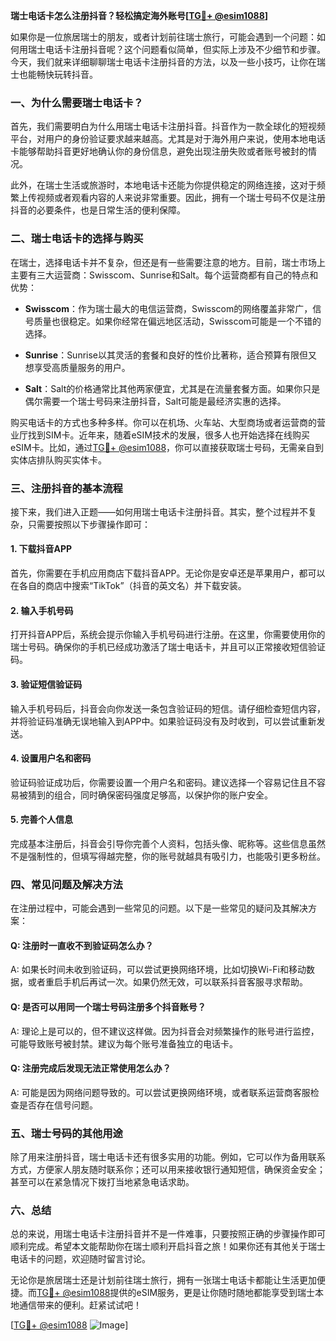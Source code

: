 **瑞士电话卡怎么注册抖音？轻松搞定海外账号[[TG💪+ @esim1088](https://t.me/s/esim1088)]**

如果你是一位旅居瑞士的朋友，或者计划前往瑞士旅行，可能会遇到一个问题：如何用瑞士电话卡注册抖音呢？这个问题看似简单，但实际上涉及不少细节和步骤。今天，我们就来详细聊聊瑞士电话卡注册抖音的方法，以及一些小技巧，让你在瑞士也能畅快玩转抖音。

### 一、为什么需要瑞士电话卡？

首先，我们需要明白为什么用瑞士电话卡注册抖音。抖音作为一款全球化的短视频平台，对用户的身份验证要求越来越高。尤其是对于海外用户来说，使用本地电话卡能够帮助抖音更好地确认你的身份信息，避免出现注册失败或者账号被封的情况。

此外，在瑞士生活或旅游时，本地电话卡还能为你提供稳定的网络连接，这对于频繁上传视频或者观看内容的人来说非常重要。因此，拥有一个瑞士号码不仅是注册抖音的必要条件，也是日常生活的便利保障。

### 二、瑞士电话卡的选择与购买

在瑞士，选择电话卡并不复杂，但还是有一些需要注意的地方。目前，瑞士市场上主要有三大运营商：Swisscom、Sunrise和Salt。每个运营商都有自己的特点和优势：

- **Swisscom**：作为瑞士最大的电信运营商，Swisscom的网络覆盖非常广，信号质量也很稳定。如果你经常在偏远地区活动，Swisscom可能是一个不错的选择。
  
- **Sunrise**：Sunrise以其灵活的套餐和良好的性价比著称，适合预算有限但又想享受高质量服务的用户。

- **Salt**：Salt的价格通常比其他两家便宜，尤其是在流量套餐方面。如果你只是偶尔需要一个瑞士号码来注册抖音，Salt可能是最经济实惠的选择。

购买电话卡的方式也多种多样。你可以在机场、火车站、大型商场或者运营商的营业厅找到SIM卡。近年来，随着eSIM技术的发展，很多人也开始选择在线购买eSIM卡。比如，通过[TG💪+ @esim1088](https://t.me/s/esim1088)，你可以直接获取瑞士号码，无需亲自到实体店排队购买实体卡。

### 三、注册抖音的基本流程

接下来，我们进入正题——如何用瑞士电话卡注册抖音。其实，整个过程并不复杂，只需要按照以下步骤操作即可：

#### 1. 下载抖音APP

首先，你需要在手机应用商店下载抖音APP。无论你是安卓还是苹果用户，都可以在各自的商店中搜索“TikTok”（抖音的英文名）并下载安装。

#### 2. 输入手机号码

打开抖音APP后，系统会提示你输入手机号码进行注册。在这里，你需要使用你的瑞士号码。确保你的手机已经成功激活了瑞士电话卡，并且可以正常接收短信验证码。

#### 3. 验证短信验证码

输入手机号码后，抖音会向你发送一条包含验证码的短信。请仔细检查短信内容，并将验证码准确无误地输入到APP中。如果验证码没有及时收到，可以尝试重新发送。

#### 4. 设置用户名和密码

验证码验证成功后，你需要设置一个用户名和密码。建议选择一个容易记住且不容易被猜到的组合，同时确保密码强度足够高，以保护你的账户安全。

#### 5. 完善个人信息

完成基本注册后，抖音会引导你完善个人资料，包括头像、昵称等。这些信息虽然不是强制性的，但填写得越完整，你的账号就越具有吸引力，也能吸引更多粉丝。

### 四、常见问题及解决方法

在注册过程中，可能会遇到一些常见的问题。以下是一些常见的疑问及其解决方案：

#### Q: 注册时一直收不到验证码怎么办？
A: 如果长时间未收到验证码，可以尝试更换网络环境，比如切换Wi-Fi和移动数据，或者重启手机后再试一次。如果仍然无效，可以联系抖音客服寻求帮助。

#### Q: 是否可以用同一个瑞士号码注册多个抖音账号？
A: 理论上是可以的，但不建议这样做。因为抖音会对频繁操作的账号进行监控，可能导致账号被封禁。建议为每个账号准备独立的电话卡。

#### Q: 注册完成后发现无法正常使用怎么办？
A: 可能是因为网络问题导致的。可以尝试更换网络环境，或者联系运营商客服检查是否存在信号问题。

### 五、瑞士号码的其他用途

除了用来注册抖音，瑞士电话卡还有很多实用的功能。例如，它可以作为备用联系方式，方便家人朋友随时联系你；还可以用来接收银行通知短信，确保资金安全；甚至可以在紧急情况下拨打当地紧急电话求助。

### 六、总结

总的来说，用瑞士电话卡注册抖音并不是一件难事，只要按照正确的步骤操作即可顺利完成。希望本文能帮助你在瑞士顺利开启抖音之旅！如果你还有其他关于瑞士电话卡的问题，欢迎随时留言讨论。

无论你是旅居瑞士还是计划前往瑞士旅行，拥有一张瑞士电话卡都能让生活更加便捷。而[TG💪+ @esim1088](https://t.me/s/esim1088)提供的eSIM服务，更是让你随时随地都能享受到瑞士本地通信带来的便利。赶紧试试吧！

[[TG💪+ @esim1088](https://t.me/s/esim1088) ![Image](https://i.postimg.cc/4NQfJmqS/Snipaste-2025-05-13-00-14-12.png)]